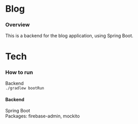 # Blog  
### Overview  
This is a backend for the blog application, using Spring Boot.  

# Tech
### How to run 
Backend  
``./gradlew bootRun``  

#### Backend  
Spring Boot  
Packages: firebase-admin, mockito